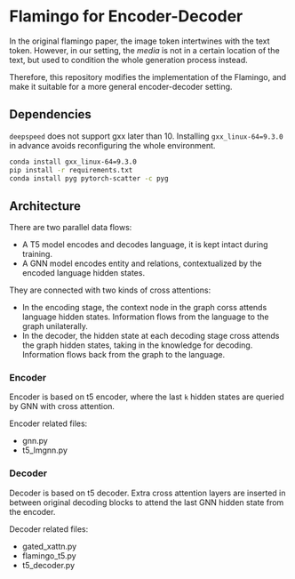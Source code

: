 # Flamingo for Encoder-Decoder

In the original flamingo paper, the image token intertwines with the text token. However, in our setting, the *media* is not in a certain location of the text, but used to condition the whole generation process instead.

Therefore, this repository modifies the implementation of the Flamingo, and make it suitable for a more general encoder-decoder setting.

## Dependencies
`deepspeed` does not support gxx later than 10. Installing `gxx_linux-64=9.3.0` in advance avoids reconfiguring the whole environment.
```bash
conda install gxx_linux-64=9.3.0
pip install -r requirements.txt
conda install pyg pytorch-scatter -c pyg
```

## Architecture

There are two parallel data flows:
- A T5 model encodes and decodes language, it is kept intact during training.
- A GNN model encodes entity and relations, contextualized by the encoded language hidden states.

They are connected with two kinds of cross attentions:
- In the encoding stage, the context node in the graph corss attends language hidden states. Information flows from the language to the graph unilaterally.
- In the decoder, the hidden state at each decoding stage cross attends the graph hidden states, taking in the knowledge for decoding. Information flows back from the graph to the language.

### Encoder

Encoder is based on t5 encoder, where the last `k` hidden states are queried by GNN with cross attention.

Encoder related files:
- gnn.py
- t5_lmgnn.py

### Decoder

Decoder is based on t5 decoder. Extra cross attention layers are inserted in between original decoding blocks to attend the last GNN hidden state from the encoder.

Decoder related files:
- gated_xattn.py
- flamingo_t5.py
- t5_decoder.py
